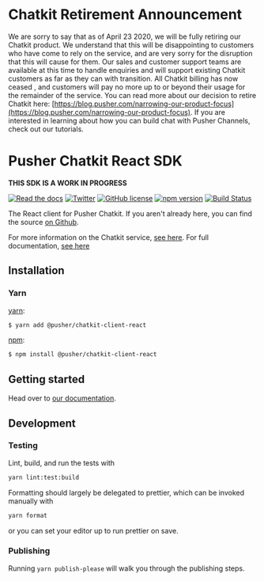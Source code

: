 # Chatkit Retirement Announcement
We are sorry to say that as of April 23 2020, we will be fully retiring our
Chatkit product. We understand that this will be disappointing to customers who
have come to rely on the service, and are very sorry for the disruption that
this will cause for them. Our sales and customer support teams are available at
this time to handle enquiries and will support existing Chatkit customers as
far as they can with transition. All Chatkit billing has now ceased , and
customers will pay no more up to or beyond their usage for the remainder of the
service. You can read more about our decision to retire Chatkit here:
[https://blog.pusher.com/narrowing-our-product-focus](https://blog.pusher.com/narrowing-our-product-focus).
If you are interested in learning about how you can build chat with Pusher
Channels, check out our tutorials.

# Pusher Chatkit React SDK
**THIS SDK IS A WORK IN PROGRESS**

[![Read the docs](https://img.shields.io/badge/read_the-docs-92A8D1.svg)](https://docs.pusher.com/chatkit/reference/react)
[![Twitter](https://img.shields.io/badge/twitter-@Pusher-blue.svg?style=flat)](http://twitter.com/Pusher)
[![GitHub license](https://img.shields.io/badge/license-MIT-lightgrey.svg)](https://github.com/pusher/chatkit-client-react/blob/master/LICENSE.md)
[![npm version](https://badge.fury.io/js/%40pusher%2Fchatkit-client-react.svg)](https://badge.fury.io/js/%40pusher%2Fchatkit-client-react)
[![Build Status](https://travis-ci.org/pusher/chatkit-client-react.svg?branch=master)](https://travis-ci.org/pusher/chatkit-client-react)

The React client for Pusher Chatkit. If you aren't already here, you can find the source [on Github](https://github.com/pusher/chatkit-client-react).

For more information on the Chatkit service, [see here](https://pusher.com/chatkit). For full documentation, [see here](https://docs.pusher.com/chatkit)

## Installation

### Yarn

[yarn](https://yarnpkg.com/):

```sh
$ yarn add @pusher/chatkit-client-react
```

[npm](https://www.npmjs.com/):

```sh
$ npm install @pusher/chatkit-client-react
```

## Getting started

Head over to [our documentation](https://docs.pusher.com/chatkit/reference/react).

## Development

### Testing

Lint, build, and run the tests with

```sh
yarn lint:test:build
```

Formatting should largely be delegated to prettier, which can be invoked manually with

```sh
yarn format
```

or you can set your editor up to run prettier on save.

### Publishing

Running `yarn publish-please` will walk you through the publishing steps.
